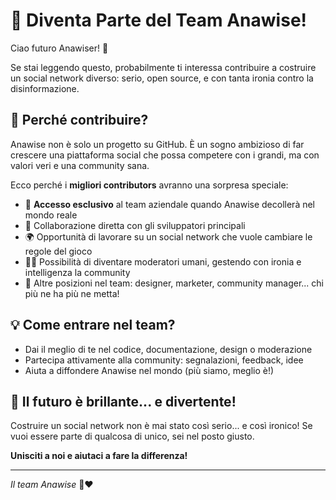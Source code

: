 # 🎉 Diventa Parte del Team Anawise!

Ciao futuro Anawiser! 👋

Se stai leggendo questo, probabilmente ti interessa contribuire a costruire un social network diverso: serio, open source, e con tanta ironia contro la disinformazione.

## 🚀 Perché contribuire?

Anawise non è solo un progetto su GitHub. È un sogno ambizioso di far crescere una piattaforma social che possa competere con i grandi, ma con valori veri e una community sana.

Ecco perché i **migliori contributors** avranno una sorpresa speciale:

* 🚀 **Accesso esclusivo** al team aziendale quando Anawise decollerà nel mondo reale
* 🤝 Collaborazione diretta con gli sviluppatori principali
* 🌍 Opportunità di lavorare su un social network che vuole cambiare le regole del gioco
* 👮‍♀️ Possibilità di diventare moderatori umani, gestendo con ironia e intelligenza la community
* 🎨 Altre posizioni nel team: designer, marketer, community manager... chi più ne ha più ne metta!

## 💡 Come entrare nel team?

* Dai il meglio di te nel codice, documentazione, design o moderazione
* Partecipa attivamente alla community: segnalazioni, feedback, idee
* Aiuta a diffondere Anawise nel mondo (più siamo, meglio è!)

## 🥳 Il futuro è brillante... e divertente!

Costruire un social network non è mai stato così serio... e così ironico!
Se vuoi essere parte di qualcosa di unico, sei nel posto giusto.

**Unisciti a noi e aiutaci a fare la differenza!**

---

*Il team Anawise* 🚀❤️
